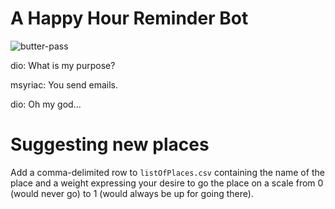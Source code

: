 # A Happy Hour Reminder Bot

![butter-pass](https://coubsecure-s.akamaihd.net/get/b56/p/coub/simple/cw_timeline_pic/13c249557a5/32028402520b27a9e0bff/med_1433953458_image.jpg)

dio: What is my purpose?

msyriac: You send emails.

dio: Oh my god...

# Suggesting new places

Add a comma-delimited row to `listOfPlaces.csv` containing the name of the
place and a weight expressing your desire to go the place on a scale from 0
(would never go) to 1 (would always be up for going there).
